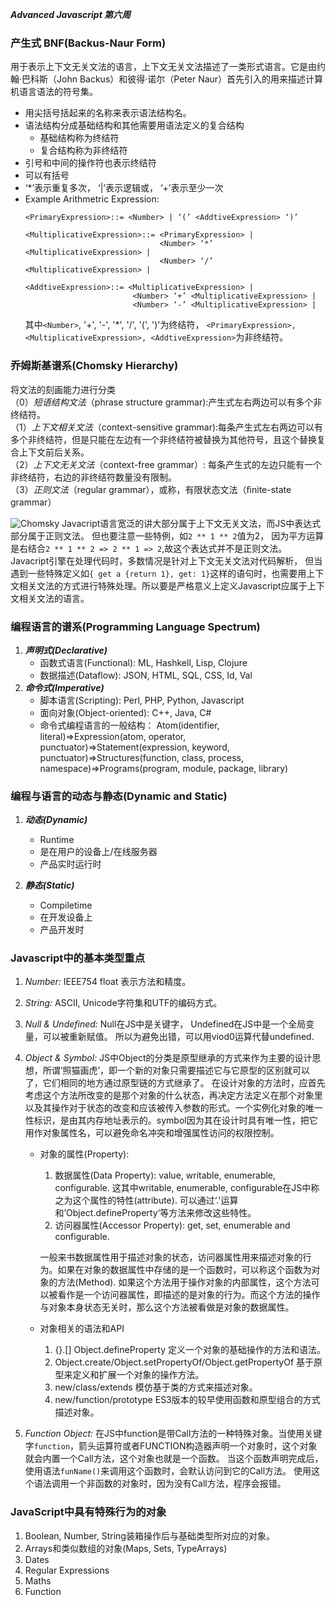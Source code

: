 ***Advanced Javascript 第六周***

### 产生式 BNF(Backus-Naur Form)
用于表示上下文无关文法的语言，上下文无关文法描述了一类形式语言。它是由约翰·巴科斯（John Backus）和彼得·诺尔（Peter Naur）首先引入的用来描述计算机语言语法的符号集。
- 用尖括号括起来的名称来表示语法结构名。
- 语法结构分成基础结构和其他需要用语法定义的复合结构
    - 基础结构称为终结符
    - 复合结构称为非终结符
- 引号和中间的操作符也表示终结符
- 可以有括号
- ‘*’表示重复多次， ‘|’表示逻辑或， ‘+’表示至少一次
- Example Arithmetric Expression:  
    ```
    <PrimaryExpression>::= <Number> | ‘(’ <AddtiveExpression> ‘)’

    <MultiplicativeExpression>::= <PrimaryExpression> | 
                                  <Number> ‘*’ <MultiplicativeExpression> |
                                  <Number> ‘/’ <MultiplicativeExpression> |

    <AddtiveExpression>::= <MultiplicativeExpression> | 
                            <Number> ‘+’ <MultiplicativeExpression> |
                            <Number> ‘-’ <MultiplicativeExpression> |
    ```
    其中`<Number>`, '+', '-', '*', '/', '(', ')'为终结符， `<PrimaryExpression>, <MultiplicativeExpression>, <AddtiveExpression>`为非终结符。

### 乔姆斯基谱系(Chomsky Hierarchy)
将文法的刻画能力进行分类  
（0）*短语结构文法*（phrase structure grammar):产生式左右两边可以有多个非终结符。  
（1）*上下文相关文法*（context-sensitive grammar):每条产生式左右两边可以有多个非终结符，但是只能在左边有一个非终结符被替换为其他符号，且这个替换复合上下文前后关系。  
（2）*上下文无关文法*（context-free grammar）:  每条产生式的左边只能有一个非终结符，右边的非终结符数量没有限制。  
（3）*正则文法*（regular grammar），或称，有限状态文法（ﬁnite-state grammar）  

![Chomsky](https://media.geeksforgeeks.org/wp-content/uploads/20190227115949/Comsky-1.png)
Javacript语言宽泛的讲大部分属于上下文无关文法，而JS中表达式部分属于正则文法。 但也要注意一些特例，如`2 ** 1 ** 2`值为2， 因为平方运算是右结合`2 ** 1 ** 2 => 2 ** 1 => 2`,故这个表达式并不是正则文法。 Javacript引擎在处理代码时，多数情况是针对上下文无关文法对代码解析， 但当遇到一些特殊定义如`{ get a {return 1}, get: 1}`这样的语句时，也需要用上下文相关文法的方式进行特殊处理。所以要是严格意义上定义Javascript应属于上下文相关文法的语言。

### 编程语言的谱系(Programming Language Spectrum)
1. ***声明式(Declarative)***
    - 函数式语言(Functional): ML, Hashkell, Lisp, Clojure
    - 数据描述(Dataflow): JSON, HTML, SQL, CSS, Id, Val
2. ***命令式(Imperative)***
    - 脚本语言(Scripting): Perl, PHP, Python, Javascript
    - 面向对象(Object-oriented): C++, Java, C#  
    - 命令式编程语言的一般结构：
    Atom(identifier, literal)=>Expression(atom, operator, punctuator)=>Statement(expression, keyword, punctuator)=>Structures(function, class, process, namespace)=>Programs(program, module, package, library)


### 编程与语言的动态与静态(Dynamic and Static)
1. ***动态(Dynamic)***
    - Runtime
    - 是在用户的设备上/在线服务器
    - 产品实时运行时

2. ***静态(Static)***
    - Compiletime
    - 在开发设备上
    - 产品开发时


### Javascript中的基本类型重点

1. *Number:* IEEE754 float 表示方法和精度。
2. *String:* ASCII, Unicode字符集和UTF的编码方式。
3. *Null & Undefined:* Null在JS中是关键字， Undefined在JS中是一个全局变量，可以被重新赋值。 所以为避免出错，可以用viod0运算代替undefined.  
4. *Object & Symbol:* JS中Object的分类是原型继承的方式来作为主要的设计思想，所谓‘照猫画虎’，即一个新的对象只需要描述它与它原型的区别就可以了，它们相同的地方通过原型链的方式继承了。 在设计对象的方法时，应首先考虑这个方法所改变的是那个对象的什么状态，再决定方法定义在那个对象里以及其操作对于状态的改变和应该被传入参数的形式。一个实例化对象的唯一性标识，是由其内存地址表示的。symbol因为其在设计时具有唯一性，把它用作对象属性名，可以避免命名冲突和增强属性访问的权限控制。
    - 对象的属性(Property):
        1. 数据属性(Data Property): value, writable, enumerable, configurable. 这其中writable, enumerable, configurable在JS中称之为这个属性的特性(attribute). 可以通过‘.'运算和’Object.defineProperty‘等方法来修改这些特性。
        2. 访问器属性(Accessor Property): get, set, enumerable and configurable.   
        
        一般来书数据属性用于描述对象的状态，访问器属性用来描述对象的行为。如果在对象的数据属性中存储的是一个函数时，可以称这个函数为对象的方法(Method). 如果这个方法用于操作对象的内部属性，这个方法可以被看作是一个访问器属性，即描述的是对象的行为。而这个方法的操作与对象本身状态无关时，那么这个方法被看做是对象的数据属性。
    - 对象相关的语法和API
        1. {}.[] Object.defineProperty 定义一个对象的基础操作的方法和语法。
        2. Object.create/Object.setPropertyOf/Object.getPropertyOf 基于原型来定义和扩展一个对象的操作方法。
        3. new/class/extends 模仿基于类的方式来描述对象。
        4. new/function/prototype ES3版本的较早使用函数和原型组合的方式描述对象。

5. *Function Object:* 在JS中function是带Call方法的一种特殊对象。当使用关键字`function`，箭头运算符或者FUNCTION构造器声明一个对象时，这个对象就会内置一个Call方法，这个对象也就是一个函数。 当这个函数声明完成后，使用语法`funName()`来调用这个函数时，会默认访问到它的Call方法。 使用这个语法调用一个非函数的对象时，因为没有Call方法，程序会报错。

### JavaScript中具有特殊行为的对象
1. Boolean, Number, String装箱操作后与基础类型所对应的对象。
2. Arrays和类似数组的对象(Maps, Sets, TypeArrays)
3. Dates
4. Regular Expressions
5. Maths
6. Function